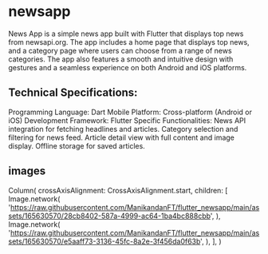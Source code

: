 # newsapp

News App is a simple news app built with Flutter that displays top news from newsapi.org. The app includes a home page that displays top news, and a category page where users can choose from a range of news categories. The app also features a smooth and intuitive design with gestures and a seamless experience on both Android and iOS platforms.

## Technical Specifications:


Programming Language: Dart
Mobile Platform: Cross-platform (Android or iOS)
Development Framework: Flutter
Specific Functionalities:
News API integration for fetching headlines and articles.
Category selection and filtering for news feed.
Article detail view with full content and image display.
Offline storage for saved articles.


## images
Column(
crossAxisAlignment: CrossAxisAlignment.start,
children: [
Image.network(
'https://raw.githubusercontent.com/ManikandanFT/flutter_newsapp/main/assets/165630570/28cb8402-587a-4999-ac64-1ba4bc888cbb',
),
Image.network(
'https://raw.githubusercontent.com/ManikandanFT/flutter_newsapp/main/assets/165630570/e5aaff73-3136-45fc-8a2e-3f456da0f63b',
),
],
)


